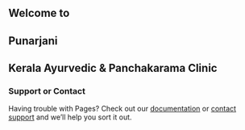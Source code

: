 ## Welcome to

## Punarjani

## Kerala Ayurvedic & Panchakarama Clinic

### Support or Contact

Having trouble with Pages? Check out our [documentation](http://www.punarjani-pune.ml) or [contact support](http://www.punarjani-pune.ml/contact.html) and we’ll help you sort it out.
